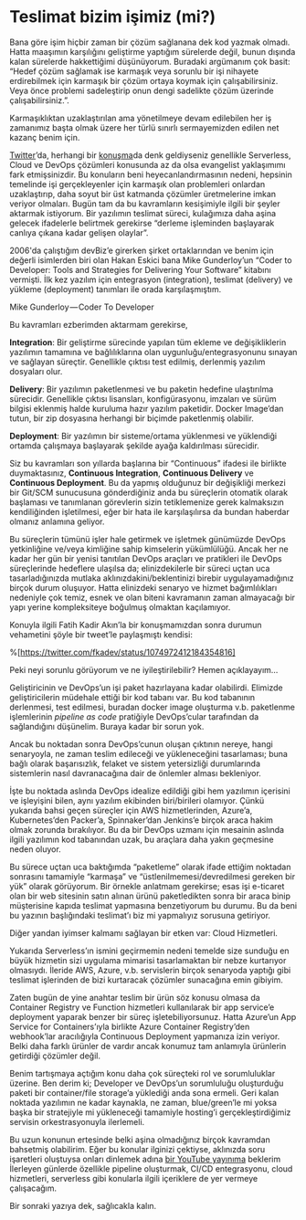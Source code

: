 # Teslimat bizim işimiz (mi?)

Bana göre işim hiçbir zaman bir çözüm sağlanana dek kod yazmak olmadı. Hatta maaşımın karşılığını geliştirme yaptığım sürelerde değil, bunun dışında kalan sürelerde hakkettiğimi düşünüyorum. Buradaki argümanım çok basit: “Hedef çözüm sağlamak ise karmaşık veya sorunlu bir işi nihayete erdirebilmek için karmaşık bir çözüm ortaya koymak için çalışabilirsiniz. Veya önce problemi sadeleştirip onun dengi sadelikte çözüm üzerinde çalışabilirsiniz.”.

Karmaşıklıktan uzaklaştırılan ama yönetilmeye devam edilebilen her iş zamanımız başta olmak üzere her türlü sınırlı sermayemizden edilen net kazanç benim için.

[Twitter](https://twitter.com/eser)’da, herhangi bir [konuşma](https://eser.ozvataf.com/attendences/)da denk geldiyseniz genellikle Serverless, Cloud ve DevOps çözümleri konusunda az da olsa evangelist yaklaşımımı fark etmişsinizdir. Bu konuların beni heyecanlandırmasının nedeni, hepsinin temelinde işi gerçekleyenler için karmaşık olan problemleri onlardan uzaklaştırıp, daha soyut bir üst katmanda çözümler üretmelerine imkan veriyor olmaları. Bugün tam da bu kavramların kesişimiyle ilgili bir şeyler aktarmak istiyorum. Bir yazılımın teslimat süreci, kulağımıza daha aşina gelecek ifadelerle belirtmek gerekirse “derleme işleminden başlayarak canlıya çıkana kadar gelişen olaylar”.

2006'da çalıştığım devBiz’e girerken şirket ortaklarından ve benim için değerli isimlerden biri olan Hakan Eskici bana Mike Gunderloy’un “Coder to Developer: Tools and Strategies for Delivering Your Software” kitabını vermişti. İlk kez yazılım için entegrasyon (integration), teslimat (delivery) ve yükleme (deployment) tanımları ile orada karşılaşmıştım.

Mike Gunderloy — Coder To Developer

Bu kavramları ezberimden aktarmam gerekirse,

**Integration**: Bir geliştirme sürecinde yapılan tüm ekleme ve değişikliklerin yazılımın tamamına ve bağlılıklarına olan uygunluğu/entegrasyonunu sınayan ve sağlayan süreçtir. Genellikle çıktısı test edilmiş, derlenmiş yazılım dosyaları olur.

**Delivery**: Bir yazılımın paketlenmesi ve bu paketin hedefine ulaştırılma sürecidir. Genellikle çıktısı lisansları, konfigürasyonu, imzaları ve sürüm bilgisi eklenmiş halde kuruluma hazır yazılım paketidir. Docker Image’dan tutun, bir zip dosyasına herhangi bir biçimde paketlenmiş olabilir.

**Deployment**: Bir yazılımın bir sisteme/ortama yüklenmesi ve yüklendiği ortamda çalışmaya başlayarak şekilde ayağa kaldırılması sürecidir.

Siz bu kavramları son yıllarda başlarına bir “Continuous” ifadesi ile birlikte duymaktasınız, **Continuous Integration**, **Continuous Delivery** ve **Continuous Deployment**. Bu da yapmış olduğunuz bir değişikliği merkezi bir Git/SCM sunucusuna gönderdiğiniz anda bu süreçlerin otomatik olarak başlaması ve tanımlanan görevlerin sizin tetiklemenize gerek kalmaksızın kendiliğinden işletilmesi, eğer bir hata ile karşılaşılırsa da bundan haberdar olmanız anlamına geliyor.

Bu süreçlerin tümünü işler hale getirmek ve işletmek günümüzde DevOps yetkinliğine ve/veya kimliğine sahip kimselerin yükümlülüğü. Ancak her ne kadar her gün bir yenisi tanıtılan DevOps araçları ve pratikleri ile DevOps süreçlerinde hedeflere ulaşılsa da; elinizdekilerle bir süreci uçtan uca tasarladığınızda mutlaka aklınızdakini/beklentinizi birebir uygulayamadığınız birçok durum oluşuyor. Hatta elinizdeki senaryo ve hizmet bağımlılıkları nedeniyle çok temiz, esnek ve olan biteni kavramanın zaman almayacağı bir yapı yerine kompleksiteye boğulmuş olmaktan kaçılamıyor.

Konuyla ilgili Fatih Kadir Akın’la bir konuşmamızdan sonra durumun vehametini şöyle bir tweet’le paylaşmıştı kendisi:

%[https://twitter.com/fkadev/status/1074972412184354816]

Peki neyi sorunlu görüyorum ve ne iyileştirilebilir? Hemen açıklayayım…

Geliştiricinin ve DevOps’un işi paket hazırlayana kadar olabilirdi. Elimizde geliştiricilerin müdehale ettiği bir kod tabanı var. Bu kod tabanının derlenmesi, test edilmesi, buradan docker image oluşturma v.b. paketlenme işlemlerinin *pipeline as code* pratiğiyle DevOps’cular tarafından da sağlandığını düşünelim. Buraya kadar bir sorun yok.

Ancak bu noktadan sonra DevOps’cunun oluşan çıktının nereye, hangi senaryoyla, ne zaman teslim edileceği ve yükleneceğini tasarlaması; buna bağlı olarak başarısızlık, felaket ve sistem yetersizliği durumlarında sistemlerin nasıl davranacağına dair de önlemler alması bekleniyor.

İşte bu noktada aslında DevOps idealize edildiği gibi hem yazılımın içerisini ve işleyişini bilen, aynı yazılım ekibinden biri/birileri olamıyor. Çünkü yukarıda bahsi geçen süreçler için AWS hizmetlerinden, Azure’a, Kubernetes’den Packer’a, Spinnaker’dan Jenkins’e birçok araca hakim olmak zorunda bırakılıyor. Bu da bir DevOps uzmanı için mesainin aslında ilgili yazılımın kod tabanından uzak, bu araçlara daha yakın geçmesine neden oluyor.

Bu sürece uçtan uca baktığımda “paketleme” olarak ifade ettiğim noktadan sonrasını tamamiyle “karmaşa” ve “üstlenilmemesi/devredilmesi gereken bir yük” olarak görüyorum. Bir örnekle anlatmam gerekirse; esas işi e-ticaret olan bir web sitesinin satın alınan ürünü paketledikten sonra bir araca binip müşterisine kapıda teslimat yapmasına benzetiyorum bu durumu. Bu da beni bu yazının başlığındaki teslimat’ı biz mi yapmalıyız sorusuna getiriyor.

Diğer yandan iyimser kalmamı sağlayan bir etken var: Cloud Hizmetleri.

Yukarıda Serverless’ın ismini geçirmemin nedeni temelde size sunduğu en büyük hizmetin sizi uygulama mimarisi tasarlamaktan bir nebze kurtarıyor olmasıydı. İleride AWS, Azure, v.b. servislerin birçok senaryoda yaptığı gibi teslimat işlerinden de bizi kurtaracak çözümler sunacağına emin gibiyim.

Zaten bugün de yine anahtar teslim bir ürün söz konusu olmasa da Container Registry ve Function hizmetleri kullanılarak bir app service’e deployment yaparak benzer bir süreç işletebiliyorsunuz. Hatta Azure’un App Service for Containers’ıyla birlikte Azure Container Registry’den webhook’lar aracılığıyla Continuous Deployment yapmanıza izin veriyor. Belki daha farklı ürünler de vardır ancak konumuz tam anlamıyla ürünlerin getirdiği çözümler değil.

Benim tartışmaya açtığım konu daha çok süreçteki rol ve sorumluluklar üzerine. Ben derim ki; Developer ve DevOps’un sorumluluğu oluşturduğu paketi bir container/file storage’a yüklediği anda sona ermeli. Geri kalan noktada yazılımın ne kadar kaynakla, ne zaman, blue/green’le mi yoksa başka bir stratejiyle mi yükleneceği tamamiyle hosting’i gerçekleştirdiğimiz servisin orkestrasyonuyla ilerlemeli.

Bu uzun konunun ertesinde belki aşina olmadığınız birçok kavramdan bahsetmiş olabilirim. Eğer bu konular ilginizi çektiyse, aklınızda soru işaretleri oluştuysa onları dinlemek adına [bir YouTube yayınıma](https://eser.live) beklerim İlerleyen günlerde özellikle pipeline oluşturmak, CI/CD entegrasyonu, cloud hizmetleri, serverless gibi konularla ilgili içeriklere de yer vermeye çalışacağım.

Bir sonraki yazıya dek, sağlıcakla kalın.
